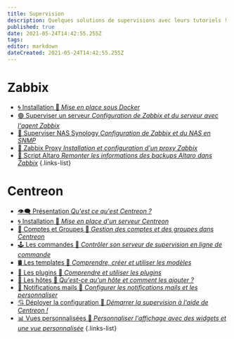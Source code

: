 ```yaml
---
title: Supervision
description: Quelques solutions de supervisions avec leurs tutoriels !
published: true
date: 2021-05-24T14:42:55.255Z
tags: 
editor: markdown
dateCreated: 2021-05-24T14:42:55.255Z
---
```


# Zabbix
- [🌀 Installation 🚧 *Mise en place sous Docker*](/Supervision/Zabbix/Installation)
- [🟢 Superviser un serveur *Configuration de Zabbix et du serveur avec l'agent Zabbix*](/Supervision/Zabbix/Agent-Zabbix)
- [🔵 Superviser NAS Synology *Configuration de Zabbix et du NAS en SNMP*](/Supervision/Zabbix/SNMP)
- [🔴 Zabbix Proxy *Installation et configuration d'un proxy Zabbix*](/Supervision/Zabbix/Proxy)
- [📜 Script Altaro *Remonter les informations des backups Altaro dans Zabbix*](/Supervision/Zabbix/Altaro)
{.links-list}

# Centreon
- [👁️‍🗨️ Présentation *Qu'est ce qu'est Centreon ?*](/Supervision/Centreon/Présentation)
- [🌀 Installation 🚧 *Mise en place d'un serveur Centreon*](/Supervision/Centreon/Installation)
- [👥 Comptes et Groupes 🚧 *Gestion des comptes et des groupes dans Centreon*](/Supervision/Centreon/Gestion-Comptes-Groupes)
- [🕹️ Les commandes 🚧 *Contrôler son serveur de supervision en ligne de commande*](/Supervision/Centreon/Commandes)
- [🛢️ Les templates 🚧 *Comprendre,  créer et utiliser les modèles*](/Supervision/Centreon/Templates)
- [💎 Les plugins 🚧 *Comprendre et utiliser les plugins*](/Supervision/Centreon/Plugins)
- [📍 Les hôtes 🚧 *Qu'est-ce qu'un hôte et comment les ajouter ?*](/Supervision/Centreon/Hotes)
- [📧 Notifications mails 🚧 *Configurer les notifications mails et les personnaliser*](/Supervision/Centreon/Notifications-Mails)
- [💘 Déployer la configuration 🚧 *Démarrer la supervision à l'aide de Centreon !*](/Supervision/Centreon/Deployer-Configuration)
- [📊 Vues personnalisées 🚧 *Personnaliser l'affichage avec des widgets et une vue personnalisée*](/Supervision/Centreon/Vues-Personnalisees)
{.links-list}